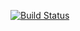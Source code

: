 [![Build Status](https://travis-ci.org/e0ipso/amazon-sqs-php-extended-client-lib.svg?branch=master)](https://travis-ci.org/e0ipso/amazon-sqs-php-extended-client-lib)
